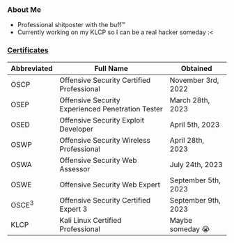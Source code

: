 ### About Me

- Professional shitposter with the buff™️
- Currently working on my KLCP so I can be a real hacker someday :<

### [Certificates](https://www.credential.net/profile/nukingdragons/wallet)

| Abbreviated | Full Name | Obtained |
| - | - | - |
| OSCP | Offensive Security Certified Professional | November 3rd, 2022 |
| OSEP | Offensive Security Experienced Penetration Tester | March 28th, 2023 |
| OSED | Offensive Security Exploit Developer | April 5th, 2023 |
| OSWP | Offensive Security Wireless Professional | April 28th, 2023 |
| OSWA | Offensive Security Web Assessor | July 24th, 2023 |
| OSWE | Offensive Security Web Expert | September 5th, 2023 |
| OSCE$`^3`$ | Offensive Security Certified Expert 3 | September 9th, 2023 |
| KLCP | Kali Linux Certified Professional | Maybe someday :sob: |
